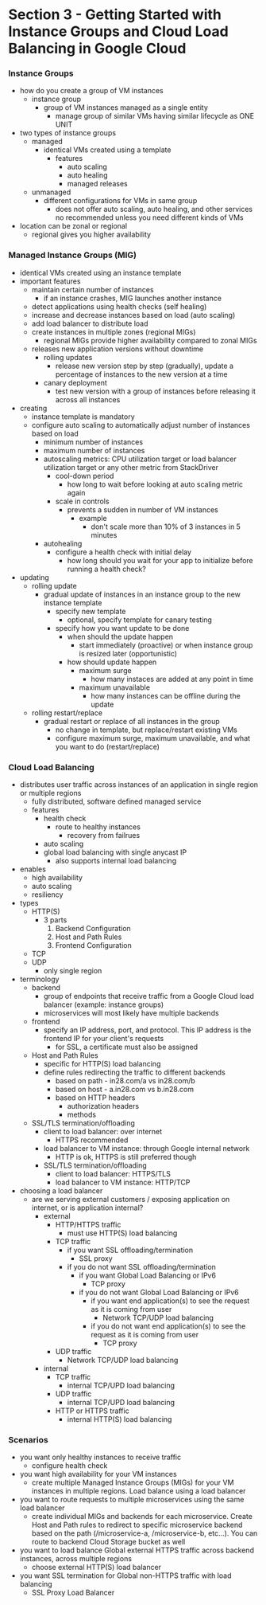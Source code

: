 # Section 3 - Getting Started with Instance Groups and Cloud Load Balancing in Google Cloud

### Instance Groups

- how do you create a group of VM instances
  - instance group
    - group of VM instances managed as a single entity
      - manage group of similar VMs having similar lifecycle as ONE UNIT
- two types of instance groups
  - managed
    - identical VMs created using a template
      - features
        - auto scaling
        - auto healing
        - managed releases
  - unmanaged
    - different configurations for VMs in same group
      - does not offer auto scaling, auto healing, and other services
        no recommended unless you need different kinds of VMs
- location can be zonal or regional
  - regional gives you higher availability

### Managed Instance Groups (MIG)

- identical VMs created using an instance template
- important features
  - maintain certain number of instances
    - if an instance crashes, MIG launches another instance
  - detect applications using health checks (self healing)
  - increase and decrease instances based on load (auto scaling)
  - add load balancer to distribute load
  - create instances in multiple zones (regional MIGs)
    - regional MIGs provide higher availability compared to zonal MIGs
  - releases new application versions without downtime
    - rolling updates
      - release new version step by step (gradually), update a percentage of instances to the new version at a time
    - canary deployment
      - test new version with a group of instances before releasing it across all instances
- creating
  - instance template is mandatory
  - configure auto scaling to automatically adjust number of instances based on load
    - minimum number of instances
    - maximum number of instances
    - autoscaling metrics: CPU utilization target or load balancer utilization target or any other metric from StackDriver
      - cool-down period
        - how long to wait before looking at auto scaling metric again
      - scale in controls
        - prevents a sudden in number of VM instances
          - example
            - don't scale more than 10% of 3 instances in 5 minutes
    - autohealing
      - configure a health check with initial delay
        - how long should you wait for your app to initialize before running a health check?
- updating
  - rolling update
    - gradual update of instances in an instance group to the new instance template
      - specify new template
        - optional, specify template for canary testing
      - specify how you want update to be done
        - when should the update happen
          - start immediately (proactive) or when instance group is resized later (opportunistic)
        - how should update happen
          - maximum surge
            - how many instaces are added at any point in time
          - maximum unavailable
            - how many instances can be offline during the update
  - rolling restart/replace
    - gradual restart or replace of all instances in the group
      - no change in template, but replace/restart existing VMs
      - configure maximum surge, maximum unavailable, and what you want to do (restart/replace)

### Cloud Load Balancing

- distributes user traffic across instances of an application in single region or multiple regions
  - fully distributed, software defined managed service
  - features
    - health check
      - route to healthy instances
        - recovery from failrues
    - auto scaling
    - global load balancing with single anycast IP
      - also supports internal load balancing
- enables
  - high availability
  - auto scaling
  - resiliency
- types
  - HTTP(S)
    - 3 parts
      1. Backend Configuration
      2. Host and Path Rules
      3. Frontend Configuration
  - TCP
  - UDP
    - only single region
- terminology
  - backend
    - group of endpoints that receive traffic from a Google Cloud load balancer (example: instance groups)
    - microservices will most likely have multiple backends
  - frontend
    - specify an IP address, port, and protocol. This IP address is the frontend IP for your client's requests
      - for SSL, a certificate must also be assigned
  - Host and Path Rules
    - specific for HTTP(S) load balancing
    - define rules redirecting the traffic to different backends
      - based on path - in28.com/a vs in28.com/b
      - based on host - a.in28.com vs b.in28.com
      - based on HTTP headers
        - authorization headers
        - methods
  - SSL/TLS termination/offloading
    - client to load balancer: over internet
      - HTTPS recommended
    - load balancer to VM instance: through Google internal network
      - HTTP is ok, HTTPS is still preferred though
    - SSL/TLS termination/offloading
      - client to load balancer: HTTPS/TLS
      - load balancer to VM instance: HTTP/TCP
- choosing a load balancer
  - are we serving external customers / exposing application on internet, or is application internal?
    - external
      - HTTP/HTTPS traffic
        - must use HTTP(S) load balancing
      - TCP traffic
        - if you want SSL offloading/termination
          - SSL proxy
        - if you do not want SSL offloading/termination
          - if you want Global Load Balancing or IPv6
            - TCP proxy
          - if you do not want Global Load Balancing or IPv6
            - if you want end application(s) to see the request as it is coming from user
              - Network TCP/UDP load balancing
            - if you do not want end application(s) to see the request as it is coming from user
              - TCP proxy
      - UDP traffic
        - Network TCP/UDP load balancing
    - internal
      - TCP traffic
        - internal TCP/UPD load balancing
      - UDP traffic
        - internal TCP/UPD load balancing
      - HTTP or HTTPS traffic
        - internal HTTP(S) load balancing

### Scenarios

- you want only healthy instances to receive traffic
  - configure health check
- you want high availability for your VM instances
  - create multiple Managed Instance Groups (MIGs) for your VM instances in multiple regions. Load balance using a load balancer
- you want to route requests to multiple microservices using the same load balancer
  - create individual MIGs and backends for each microservice. Create Host and Path rules to redirect to specific microservice backend based on the path (/microservice-a, /microservice-b, etc...). You can route to backend Cloud Storage bucket as well
- you want to load balance Global external HTTPS traffic across backend instances, across multiple regions
  - choose external HTTP(S) load balancer
- you want SSL termination for Global non-HTTPS traffic with load balancing
  - SSL Proxy Load Balancer
